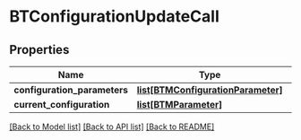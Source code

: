 # BTConfigurationUpdateCall

## Properties
Name | Type | Description | Notes
------------ | ------------- | ------------- | -------------
**configuration_parameters** | [**list[BTMConfigurationParameter]**](BTMConfigurationParameter.md) |  | [optional] 
**current_configuration** | [**list[BTMParameter]**](BTMParameter.md) |  | [optional] 

[[Back to Model list]](../README.md#documentation-for-models) [[Back to API list]](../README.md#documentation-for-api-endpoints) [[Back to README]](../README.md)


